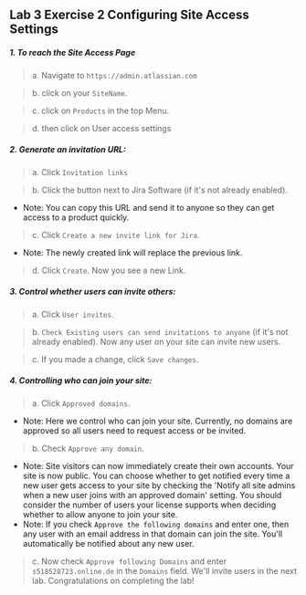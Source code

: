 ## Lab 3 Exercise 2 Configuring Site Access Settings 
##### 1. To reach the Site Access Page
> a. Navigate to `https://admin.atlassian.com` 

> b. click on your `SiteName`.

> c. click on `Products` in the top Menu. 

> d. then click on User access settings


##### 2. Generate an invitation URL:
> a. Click `Invitation links`
 
> b. Click the button next to Jira Software (if it's not already enabled). 
 * Note: You can copy this URL and send it to anyone so they can get access to a product quickly. 

> c. Click `Create a new invite link for Jira`. 
 * Note: The newly created link will replace the previous link. 

> d. Click `Create`. Now you see a new Link. 




##### 3. Control whether users can invite others: 
> a. Click `User invites`.
 
> b. `Check Existing users can send invitations to anyone` (if it's not already enabled). 
Now any user on your site can invite new users.
 
> c. If you made a change, click `Save changes`. 
##### 4. Controlling who can join your site: 
> a. Click `Approved domains`. 
* Note: Here we control who can join your site. Currently, no domains are 
approved so all users need to request access or be invited. 

> b. Check `Approve any domain`.
 * Note: Site visitors can now immediately create their own accounts. Your site is now public. You can choose whether to get notified every time a new user gets access to your site by checking the 'Notify all site admins when a new user joins with an approved domain' setting. You should consider the number of users your license supports when deciding whether to allow anyone to join your site. 
 * Note: If you check `Approve the following domains` and enter one, then any user with an email address in that domain can join the site. You'll automatically be notified about any new user. 
> c. Now check `Approve following Domains` and enter `s518528723.online.de` in the `Domains` field. We'll invite users in the next lab. 
Congratulations on completing the lab! 
